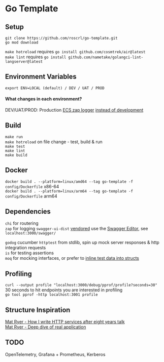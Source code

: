 # Go Template

## Setup

`git clone https://github.com/roscrl/go-template.git`  
`go mod download`

`make hotreload` requires `go install github.com/cosmtrek/air@latest`  
`make lint` requires `go install github.com/nametake/golangci-lint-langserver@latest`

## Environment Variables

`export ENV=LOCAL (default) / DEV / UAT / PROD`

#### What changes in each environment?

DEV/UAT/PROD: Production [ECS zap logger](https://www.elastic.co/guide/en/ecs-logging/go-zap/current/setup.html) [instead of development](https://pkg.go.dev/go.uber.org/zap#hdr-Configuring_Zap)

## Build

`make run`  
`make hotreload` on file change - test, build & run  
`make test`  
`make lint`  
`make build`

## Docker

`docker build . --platform=linux/amd64 --tag go-template -f config/Dockerfile` x86-64  
`docker build . --platform=linux/arm64 --tag go-template -f config/Dockerfile` arm64

## Dependencies

`chi` for routering  
`zap` for logging
`swagger-ui-dist` [vendored](https://github.com/swagger-api/swagger-ui) use the [Swagger Editor](https://editor.swagger.io), see `localhost:3000/swagger/`

`godog` cucumber
`httptest` from stdlib, spin up mock server responses & http integration requests  
`is` for testing assertions  
`moq` for mocking interfaces, or prefer to [inline test data into structs](https://jrock.us/posts/go-interfaces/)

## Profiling

`curl --output profile "localhost:3000/debug/pprof/profile?seconds=30"` 30 seconds to hit endpoints you are interested in profiling  
`go tool pprof -http localhost:3001 profile`

## Structure Inspiration

[Mat Ryer - How I write HTTP services after eight years talk](https://www.youtube.com/watch?v=XGVZ0Ip4XPM)  
[Mat Ryer - Deep dive of real application](https://www.youtube.com/watch?v=VRZZeJwIAIM)

## TODO

OpenTelemetry, Grafana + Prometheus, Kerberos
